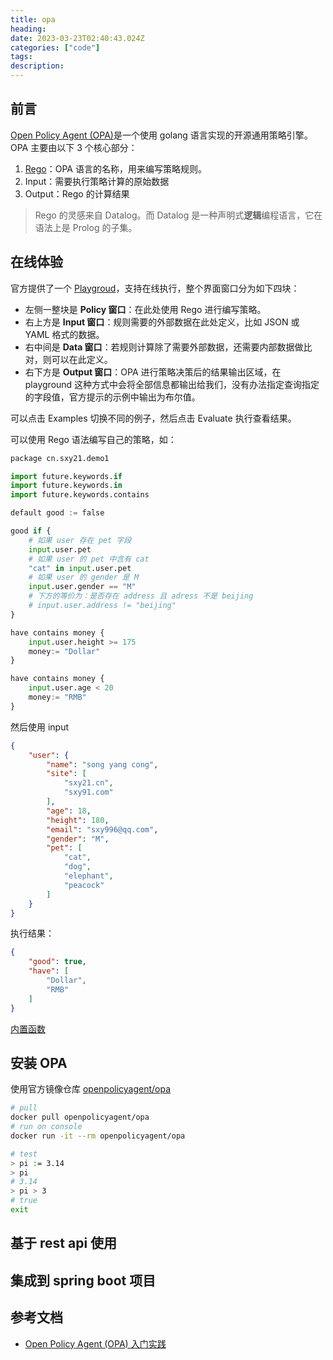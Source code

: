 ```yaml
---
title: opa
heading:  
date: 2023-03-23T02:40:43.024Z
categories: ["code"]
tags: 
description:  
---
```

## 前言

[Open Policy Agent (OPA)](https://github.com/open-policy-agent/opa)是一个使用 golang 语言实现的开源通用策略引擎。OPA  主要由以下 3 个核心部分：
1. [Rego](https://www.openpolicyagent.org/docs/latest/policy-language/)：OPA 语言的名称，用来编写策略规则。
2. Input：需要执行策略计算的原始数据
3. Output：Rego 的计算结果

> Rego 的灵感来自 Datalog。而 Datalog 是一种声明式**逻辑**编程语言，它在语法上是 Prolog 的子集。


## 在线体验
官方提供了一个 [Playgroud](https://play.openpolicyagent.org/)，支持在线执行，整个界面窗口分为如下四块：
- 左侧一整块是 **Policy 窗口**：在此处使用 Rego 进行编写策略。
- 右上方是 **Input 窗口**：规则需要的外部数据在此处定义，比如 JSON 或 YAML 格式的数据。
- 右中间是 **Data 窗口**：若规则计算除了需要外部数据，还需要内部数据做比对，则可以在此定义。
- 右下方是 **Output 窗口**：OPA 进行策略决策后的结果输出区域，在 playground 这种方式中会将全部信息都输出给我们，没有办法指定查询指定的字段值，官方提示的示例中输出为布尔值。

可以点击 Examples 切换不同的例子，然后点击 Evaluate 执行查看结果。

可以使用 Rego 语法编写自己的策略，如：
```python
package cn.sxy21.demo1

import future.keywords.if
import future.keywords.in
import future.keywords.contains

default good := false

good if {
	# 如果 user 存在 pet 字段
    input.user.pet
    # 如果 user 的 pet 中含有 cat
    "cat" in input.user.pet
    # 如果 user 的 gender 是 M
    input.user.gender == "M"
    # 下方的等价为：是否存在 address 且 adress 不是 beijing
    # input.user.address != "beijing"
}

have contains money { 
	input.user.height >= 175
    money:= "Dollar"
}

have contains money {
	input.user.age < 20
    money:= "RMB"
}
```

然后使用 input
```json
{
    "user": {
        "name": "song yang cong",
        "site": [
            "sxy21.cn",
            "sxy91.com"
        ],
        "age": 18,
        "height": 180,
        "email": "sxy996@qq.com",
        "gender": "M",
		"pet": [
            "cat",
            "dog",
			"elephant",
            "peacock"
        ]
    }
}

```

执行结果：
```json
{
    "good": true,
    "have": [
        "Dollar",
        "RMB"
    ]
}
```


[内置函数](https://www.openpolicyagent.org/docs/latest/policy-reference/#built-in-functions)




## 安装 OPA
使用官方镜像仓库 [openpolicyagent/opa](https://hub.docker.com/r/openpolicyagent/opa/)

```bash
# pull
docker pull openpolicyagent/opa
# run on console
docker run -it --rm openpolicyagent/opa

# test
> pi := 3.14
> pi
# 3.14
> pi > 3
# true
exit
```

## 基于 rest api 使用



## 集成到 spring boot 项目






## 参考文档
- [Open Policy Agent (OPA) 入门实践](https://moelove.info/2021/12/06/Open-Policy-Agent-OPA-%E5%85%A5%E9%97%A8%E5%AE%9E%E8%B7%B5/)


